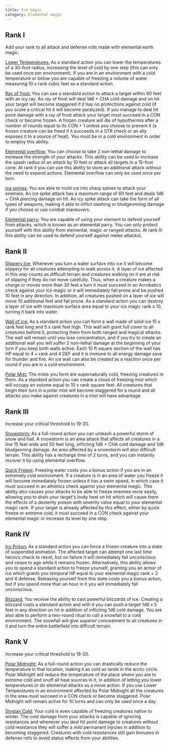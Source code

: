 ```yaml
---
title: Ice magic
category: Elemental magic
---
```


## Rank I

Add your rank to all attack and defense rolls made with elemental earth magic.

<u>Lower Temperatures:</u> As a standard action you can lower the temperatures of a 30-foot radius, increasing the level of cold by one step (this can only be used once per environment). If you are in an environment with a cold temperature or below you are capable of freezing a volume of water measuring 10 x rank cubic feet as a standard action.

<u>Ray of frost:</u> You can use a standard action to attack a target within 60 feet with an icy ray. An ray of frost will deal 1d6 + CHA cold damage and on hit your target will become staggered if it has no protections against cold (if you score a critical hit it will become paralyzed). If you manage to deal hit point damage with a ray of frost attack your target must succeed in a CON check or become frozen. A frozen creature will die of hypothermia after a number of rounds equal to its CON + 1 unless you choose to prevent it (a frozen creature can be freed if it succeeds in a STR check or an ally exposes it to a source of heat). You must be in a cold environment in order to employ this ability.

<u>Elemental overflow:</u> You can choose to take 2 non-lethal damage to increase the strength of your attacks. This ability can be used to increase the spash radius of an attack by 10 feet or attack all targets in a 15-foot cone. At rank II you can use this ability to store an additional attack without the need to expend actions. Elemental overflow can only be used once per turn.

<u>Ice spines:</u> You are able to mold ice into sharp spines to attack your enemies. An ice spike attack has a maximum range of 60 feet and deals 1d8 + CHA piercing damage on hit. An icy spike attack can take the form of all types of weapons, making it able to inflict slashing or bludgeonning damage if you choose or use combat maneuvers.

<u>Elemental parry</u>: You are capable of using your element to defend yourself from attacks, which is known as an elemental parry. You can only protect yourself with this ability from elemental, magic or ranged attacks. At rank III this ability can be used to defend yourself against melee attacks).

## Rank II

<u>Slippery Ice:</u> Whenever you turn a water surface into ice it will become slippery for all creatures attempting to walk across it. A layer of ice affected in this way counts as difficult terrain and creatures walking on it are at risk of slipping if they do not move carefully. Thus, when a creature makes a charge or moves more than 30 feet a turn it must succeed in an Acrobatics check against your ice magic or it will immediately fall prone and be pushed 10 feet in any direction. In addition, all creatures pushed on a layer of ice will move 10 additional feet and fall prone. As a standard action you can destroy a layer of ice with maximum surface area equal to your ice magic rank x 10, turning it back into water. 

<u>Wall of ice:</u> As a standard action you can form a wall made of solid ice 15 x rank feet long and 5 x rank feet high. This wall will grant full cover to all creatures behind it, protecting them from both ranged and magical attacks. The wall will remain until you lose concentration, and if you try to create an additional wall you will suffer 2 non-lethal damage at the beginning of your turn if you keep both walls active. Each 10 ft square section of the wall has HP equal to 4 + rank and 4 DEF and it is immune to all energy damage save for thunder and fire. An ice wall can also be created as a reaction once per round if you are in a cold environment.

<u>Polar Mist:</u> The mists you form are supernaturally cold, freezing creatures in them. As a standard action you can create a cloud of freezing mist which will occupy an volume equal to 10 x rank square feet. All creatures that begin their turn in a polar mist will become staggered for a round and all attacks you make against creatures in a mist will have advantage.

## Rank III

Increase your critical threshold to 19-20.

<u>Snowstorm:</u> As a full-round action you can unleash a powerful storm of snow and hail. A snowstorm is an area attack that affects all creatures in a line 15 feet wide and 50 feet long, inflicting 1d8 + CHA cold damage and 1d6 bludgeoning damage. An area affected by a snowstorm will also difficult terrain. This ability has a recharge time of 2 turns, and you can instantly recover it by using elemental overflow.

<u>Quick Freeze</u>: Freezing water costs you a bonus action if you are in an extremely cold environment. If a creature is in an area of water you freeze it will become immediately frozen unless it has a swim speed, in which case it must succeed in an athletics check against your elemental magic. This ability also causes your attacks to be able to freeze enemies more easily, allowing you to drain your target's body heat on hit which will cause them the effects of a dexterity poison with severity value equal to your elemental magic rank. If your target is already affected by this effect, either by quick freeze or extreme cold, it must succeed in a CON check against your elemental magic or increase its level by one step.

## Rank IV 

<u>Icy Prison:</u> As a standard action you can force a frozen creature into a state of suspended animation. The affected target can attempt one last time heroics check to resist, but on failure it will immediately fall unconscious and cease to age while it remains frozen. Alternatively, this ability allows you to spend a standard action to freeze yourself, granting you an armor of ice which grants you temporal HP equal to your elemental magic rank + 2 and 4 defense. Releasing yourself from this state costs you a bonus action, but if you spend more than an hour in it you will immediately fall unconscious.

<u>Blizzard:</u> You receive the ability to cast powerful blizzards of ice. Creating a blizzard costs a standard action and with it you can push a target 1d6 x 5 feet in any direction on hit in addition of inflicting 1d6 cold damage. You are also able to perform a two-round ritual to call a snowfall to a cold environment. The snowfall will give superior concealment to all creatures in it and turn the entire battlefield into difficult terrain. 

## Rank V

Increase your critical threshold to 18-20.

<u>Polar Midnight:</u> As a full-round action you can drastically reduce the temperature in that location, making it as cold as lands in the arctic circle. Polar Midnight will reduce the temperature of the place where you are to extreme cold and snuff all heat sources in it, in addition of letting you lower temperatures or do elemental attacks as a move action. If you use Lower Temperatures in an environment affected by Polar Midnight all the creatures in the area must succeed in a CON check or become staggered. Polar Midnight will remain active for 10 turns and can only be used once a day.

<u>Stygian Cold:</u> Your cold is even capable of freezing creatures native to winter. The cold damage from your attacks is capable of ignoring resistances and whenever you deal hit point damage to creatures without cold resistance they will suffer a mild permanent injruies in addition to becoming staggered. Creatures with cold resistances still gain bonuses in defense rolls to avoid status effects from your abilities.

